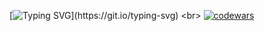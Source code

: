 [![Typing SVG](https://readme-typing-svg.herokuapp.com?font=&size=15&duration=3000&pause=1000&color=57a5fd&width=435&lines=(%E2%94%9B%E0%B2%A0_%E0%B2%A0)%E2%94%9B%E5%BD%A1%E2%94%BB%E2%94%81%E2%94%BB+Uncaught+TypeError%3A...)](https://git.io/typing-svg) <br>
[![codewars](https://www.codewars.com/users/juneunjun/badges/small)](https://www.codewars.com/users/juneunjun)
